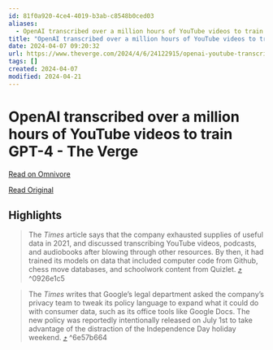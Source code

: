 ```yaml
---
id: 81f0a920-4ce4-4019-b3ab-c8548b0ced03
aliases:
  - OpenAI transcribed over a million hours of YouTube videos to train GPT-4 - The Verge
title: "OpenAI transcribed over a million hours of YouTube videos to train GPT-4 - The Verge"
date: 2024-04-07 09:20:32
url: https://www.theverge.com/2024/4/6/24122915/openai-youtube-transcripts-gpt-4-training-data-google
tags: []
created: 2024-04-07
modified: 2024-04-21
---
```


# OpenAI transcribed over a million hours of YouTube videos to train GPT-4 - The Verge

[Read on Omnivore](https://omnivore.app/me/open-ai-transcribed-over-a-million-hours-of-you-tube-videos-to-t-18eb7a51410)

[Read Original](https://www.theverge.com/2024/4/6/24122915/openai-youtube-transcripts-gpt-4-training-data-google)

## Highlights

> The _Times_ article says that the company exhausted supplies of useful data in 2021, and discussed transcribing YouTube videos, podcasts, and audiobooks after blowing through other resources. By then, it had trained its models on data that included computer code from Github, chess move databases, and schoolwork content from Quizlet. [⤴️](https://omnivore.app/me/open-ai-transcribed-over-a-million-hours-of-you-tube-videos-to-t-18eb7a51410#0926e1c5-809e-4061-ba7a-9bce3f667310)  ^0926e1c5

> The _Times_ writes that Google’s legal department asked the company’s privacy team to tweak its policy language to expand what it could do with consumer data, such as its office tools like Google Docs. The new policy was reportedly intentionally released on July 1st to take advantage of the distraction of the Independence Day holiday weekend. [⤴️](https://omnivore.app/me/open-ai-transcribed-over-a-million-hours-of-you-tube-videos-to-t-18eb7a51410#6e57b664-140d-4949-a758-f009432bdca9)  ^6e57b664

